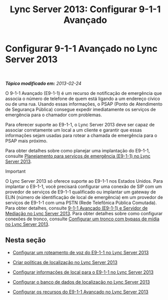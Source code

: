 ﻿---
title: 'Lync Server 2013: Configurar 9-1-1 Avançado'
TOCTitle: Configurar 9-1-1 Avançado
ms:assetid: 5967de00-c8b9-4923-86da-6ad3369a4cad
ms:mtpsurl: https://technet.microsoft.com/pt-br/library/Gg398390(v=OCS.15)
ms:contentKeyID: 49306802
ms.date: 05/19/2016
mtps_version: v=OCS.15
ms.translationtype: HT
---

# Configurar 9-1-1 Avançado no Lync Server 2013

 

_**Tópico modificado em:** 2013-02-24_

O 9-1-1 Avançado (E9-1-1) é um recurso de notificação de emergência que associa o número de telefone de quem está ligando a um endereço cívico ou de uma rua. Usando essas informações, o PSAP (Ponto de Atendimento de Segurança Pública) consegue expedir imediatamente os serviços de emergência para o chamador com problemas.

Para oferecer suporte ao E9-1-1, o Lync Server 2013 deve ser capaz de associar corretamente um local a um cliente e garantir que essas informações sejam usadas para rotear a chamada de emergência para o PSAP mais próximo.

Para obter detalhes sobre como planejar uma implantação do E9-1-1, consulte [Planejamento para serviços de emergência (E9-1-1) no Lync Server 2013](lync-server-2013-planning-for-emergency-services-e9-1-1.md).

> [!important]  
> O Lync Server 2013 só oferece suporte ao E9-1-1 nos Estados Unidos. Para implantar o E9-1-1, você precisará configurar uma conexão de SIP com um provedor de serviços de E9-1-1 qualificado ou implantar um gateway de ELIN (número de identificação de local de emergência) em um provedor de serviços de E9-1-1 com uma PSTN (Rede Telefônica Pública Comutada). Para obter detalhes, consulte <a href="lync-server-2013-enhanced-9-1-1-e9-1-1-and-mediation-server.md">9-1-1 Avançado (E9-1-1) e Servidor de Mediação no Lync Server 2013</a>. Para obter detalhes sobre como configurar conexões de tronco, consulte <a href="lync-server-2013-configure-a-trunk-with-media-bypass.md">Configurar um tronco com bypass de mídia no Lync Server 2013</a>.

## Nesta seção

  - [Configurar um roteamento de voz do E9-1-1 no Lync Server 2013](lync-server-2013-configure-an-e9-1-1-voice-route.md)

  - [Criar políticas de localização no Lync Server 2013](lync-server-2013-create-location-policies.md)

  - [Configurar informações de local para o E9-1-1 no Lync Server 2013](lync-server-2013-configure-site-information-for-e9-1-1.md)

  - [Configurar o banco de dados de localização no Lync Server 2013](lync-server-2013-configure-the-location-database.md)

  - [Configurar os recursos do E9-1-1 Avançado no Lync Server 2013](lync-server-2013-configure-advanced-e9-1-1-features.md)

